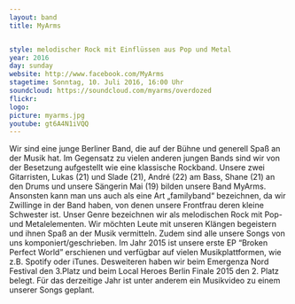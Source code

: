 ```yaml
---
layout: band
title: MyArms


style: melodischer Rock mit Einflüssen aus Pop und Metal
year: 2016
day: sunday
website: http://www.facebook.com/MyArms
stagetime: Sonntag, 10. Juli 2016, 16:00 Uhr
soundcloud: https://soundcloud.com/myarms/overdozed
flickr: 
logo:
picture: myarms.jpg
youtube: gt6A4N1iVQQ
---
```

Wir sind eine junge Berliner Band, die auf der Bühne und generell Spaß an der Musik hat. Im Gegensatz zu vielen anderen jungen Bands sind wir von der Besetzung aufgestellt wie eine klassische Rockband. Unsere zwei Gitarristen, Lukas (21) und Slade (21), André (22) am Bass, Shane (21) an den Drums und unsere Sängerin Mai (19) bilden unsere Band MyArms. Ansonsten kann man uns auch als eine Art „familyband“ bezeichnen, da wir Zwillinge in der Band haben, von denen unsere Frontfrau deren kleine Schwester ist.
Unser Genre bezeichnen wir als melodischen Rock mit Pop- und Metalelementen. Wir möchten Leute mit unseren Klängen begeistern und ihnen Spaß an der Musik vermitteln. Zudem sind alle unsere Songs von uns komponiert/geschrieben.
Im Jahr 2015 ist unsere erste EP “Broken Perfect World” erschienen und verfügbar auf vielen Musikplattformen, wie z.B. Spotify oder iTunes. Desweiteren haben wir beim Emergenza Nord Festival den 3.Platz und beim Local Heroes Berlin Finale 2015 den 2. Platz belegt. Für das derzeitige Jahr ist unter anderem ein Musikvideo zu einem unserer Songs geplant.